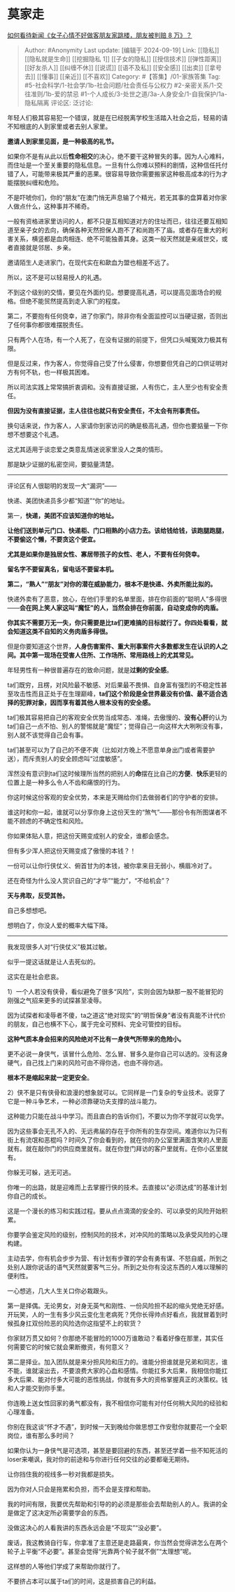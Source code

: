 # 莫家走
[如何看待新闻《女子心情不好做客朋友家跳楼，朋友被判赔 8 万》？](https://www.zhihu.com/question/60655169/answer/2120698604)

> Author: #Anonymity
> Last update: [编辑于 2024-09-19]
> Link: [[隐私]] [[隐私就是生命]] [[挖掘隐私 1]] [[子女的隐私]] [[授信技术]] [[弹性距离]] [[好友杀人]] [[纠缠不休]] [[说谎]] [[语不及私]] [[安全感]] [[出卖]] [[拿号去]] [[懂事]] [[亲近]] [[不喜欢]]
> Category: #【答集】/01-家族答集
> Tag: #5-社会科学/1-社会学/1b-社会问题/社会责任与公权力 #2-亲密关系/1-交往准则/1b-爱的禁忌 #1-个人成长/3-处世之道/3a-人身安全/1-自我保护/1a-隐私隔离
> 评论区:
> 泛讨论:

年轻人们极其容易犯一个错误，就是在已经脱离学校生活踏入社会之后，轻易的请不知根底的人到家里或者去别人家里。

**邀请人到家里见面，是一种极高的礼节。**

如果你不是有从此以后**性命相交**的决心，绝不要干这种冒失的事。因为人心难料，而住址是一个至关重要的隐私信息。一旦有什么你难以预料的剧情，这种信任托付错了人，可能带来极其严重的恶果。很容易导致你需要搬家这种极高成本的行为才能摆脱纠缠和危险。

不是吓唬你们，你的“朋友”在澳门悄无声息输了个精光，若无其事的盘算着对你家人做点什么，这种事并不稀奇。

一般有资格进家里访问的人，都不只是互相知道对方的住址而已，往往还要互相知道至亲子女的去向，确保各种天然担保人跑不了和尚跑不了庙。或者存在重大的利害关系，横竖都是血肉相连、绝不可能独善其身。这类一般天然就是亲戚世交，或者直接就是邻居、乡亲。

邀请陌生人走进家门，在现代实在和歃血为盟也相差不远了。

所以，这不是可以轻易授人的礼遇。

不到这个级别的交情，要见在外面约见。想要提高礼遇，可以提高见面场合的规格。但绝不能贸然提高到走入家门的程度。

第二，不要抱有任何侥幸，进了你家门，除非你有全面监控可以当硬证据，否则出了任何事你都很难摆脱责任。

只有两个人在场，有一个人死了，在没有证据的前提下，但凭口头喊冤效力极其有限。

但是反过来，作为客人，你觉得自己受了什么侵害，你想要但凭自己的口供证明对方有何不轨，也一样极其困难。

所以司法实践上常常搞折衷调和。没有直接证据，人有伤亡，主人至少也有安全责任。

**但因为没有直接证据，主人往往也就只有安全责任，不太会有刑事责任。**

换句话来说，作为客人，人家请你到家访问的确是极高礼遇，但你也要掂量一下你想不想要这个礼遇。

这尤其适用于谈恋爱之类意乱情迷说家里没人之类的情形。

那是缺少证据的私密空间，要掂量清楚。

--------------------

评论区有人很聪明的发现一大“漏洞”——

快递、美团快递员多少都“知道”“你”的地址。

第一，**快递，美团不应该知道你的地址。**

**让他们送到单元门口、快递柜、门口相熟的小店力去。该给钱给钱，该跑腿跑腿，不要偷这个懒，不要贪这个便宜。**

**尤其是如果你是独居女性、寡居带孩子的女性、老人，不要有任何侥幸。**

**留名字不要留真名，留电话不要留本机。**

**第二，“熟人”“朋友”对你的潜在威胁能力，根本不是快递、外卖所能比拟的。**

快递外卖有了恶意，放心，在他们手里的名单里面，排在你前面的“聪明人”多得很——**会在网上笑人家这叫“魔怔”的人，当然会排在你前面，自动变成你的肉盾。**

**你其实不需要万无一失，你只需要是比ta们更难搞的目标就行了。你四处看看，就会知道这类不自知的义务肉盾多得很。**

但是你要知道这个世界，**人身伤害案件、重大刑事案件大多数都发生在认识的人之间。其中第一现场在受害人住所、工作场所、常用路线上的尤其常见。**

年轻男性有一种很普遍存在的致命问题，就是**过剩的安全感**。

ta们既穷，且楞，对风险最不敏感、对后果最不畏惧、自身富有强烈的不稳定性甚至攻击性而且正处于在生理巅峰，**ta们这个阶段是全世界最没有价值、最不适合选择的犯罪对象，因而享有着其他人根本没有的安全感。**

ta们极其容易把自己的客观安全优势当成常态、准绳，去傲慢的、**没有心肝**的认为ta们自己一点不怕、别人的警惕就是“魔怔”；觉得自己一向这样大大咧咧没有事，别人就不该觉得自己会有事。

ta们甚至可以为了自己的不便不爽（比如对方晚上不愿意单身出门或者需要护送），而斥责别人的安全顾虑叫“过度敏感”。

浑然没有意识到ta们这时候理所当然的把别人的**命**摆在比自己的**方便**、**快乐**更轻的位置上是一种多么令人不齿和痛恨的行为。

你这时候这份客观的安全优势，本来是天赐给你们去做弱者们的守护者的安排。

谁这时和你一起，谁就可以分享你身上这份天生的“煞气”——那份令有所图谋者不能不顾虑的不确定性和风险。

你如果体贴人意，把这份天赐变成别人的安全，谁都会感念。

但有多少浑人把这份天赐变成了傲慢的本钱？！

一份可以让你行侠仗义、俯首甘为的本钱，被你拿来目无弱小，横眉冷对了。

还在奇怪为什么没人赏识自己的“才华”“能力”，“不给机会”？

**天与弗取，反受其咎。**

自己多想想吧。

想明白了，你没人爱的概率大幅下降。

--------------------

我发现很多人对“行侠仗义”极其过敏。

似乎一提这话就是让人去死似的。

这实在是社会悲哀。

1）一个人若没有侠骨，看似避免了很多“风险”，实则会因为缺那一股不能冒犯的刚强之气招来更多的试探甚至凌辱。

因为试探者和凌辱者不傻，ta之道这“绝对现实”的“明哲保身”者没有真能不计代价的朋友，自己也横不下心，属于完全可预料、完全可管控的目标。

**这种气质本身会招来的风险绝对不比有一身侠气所带来的危险小。**

更不必说一身侠气，该冒什么危险、怎么冒、冒多久是你自己可以选的。没有这身硬气，自己找上门来的风险可由不得你选，也由不得你逃。

**根本不是缩起来就一定更安全**。

2）侠不是只有侠骨和浪漫的想象就可以。它同样是一门复杂的专业技术。说穿了它是一种斗争艺术，一种必须靠硬功夫支撑的战斗能力。

这种能力只能在战斗中学习。而且直白的告诉你们，不要以为你不学就可以免学。

因为这些事会无孔不入的、无远弗届的存在于你所有的生存空间。难道你以为只有街上有流氓和恶棍吗？时间久了你会看到的，就在你的办公室里满面含笑的人里面就有。就在敲你门的供应商里就有。就在你登门拜访的客户里就有。在你小区里就有。

你躲无可躲，逃无可逃。

你唯一的出路，就是迎难而上去掌握行侠的技术。去直接以“必须达成”的基准计划你自己的成长。

这是一个漫长的练习和实践过程。要从点点滴滴的安全的、可以承受的风险开始积累。

你要学会鉴定风险的级别，控制风险的技术，对冲风险的策略以及承受风险的心理构建。

主动去学，你有机会步步为营、有计划有步骤的学会有勇有谋、不怒自威，所到之处别人跟你说话的语气天然就要客气三分。所到之处你有没这东西的人难以理解的便利性。

一心想逃，几大人生关口你必栽跟头。

第一是择偶。无论男女，对身无英气和刚性、一份风险担不起的缩头党绝无好感。开玩笑，人的一生有多少风云变化生老病死？凭你长得帅点好看点，我就冒着到时候孤身扛双份险恶的风险选你这指望不上的软货？

你家财万贯又如何？你那绝不能冒险的1000万谁敢动？看着好像在那里，其实任何需要它的时候它就会果断撤资，有何意义？

第二是择业。加入团队就是来分担风险和压力的。谁能分担谁就是兄弟和同志，谁不能，谁就滚出去，不要浪费大家的心血和感情。你能扛多大后果，我相信你能扛多大后果、能对付多大可能的恶性挑战，你就有多大的资格掌握真正的决策权。钱和人才能交到你手里。

你连晚上送女性回家的勇气都没有，我不相信你可能有对付任何稍大风险的经验和心理准备。

你别在我这谈“怀才不遇”，到时候一天到晚给你做思想工作安慰你就要花一个全职岗位，谁有那么多时间？

如果你认为一身侠气是可选项，甚至是要回避的东西，甚至还学着一些不知死活的loser来嘲讽，我对你的前途和与你进行任何交往的必要都毫无期待。

让你挡住我的视线多一秒对我都是损失。

因为你对人只会是拖累和负担，而不会是支撑和帮助。

我的时间有限，我要优先帮助和引导的的必须是那些会去帮助别人的人。我讲的全是做定了这决定所必需要学会的东西。

没做这决心的人看我讲的东西永远会是“不现实”“没必要”。

废话，我这教骑自行车，你拿准了主意还是走路最爽，你当然会觉得讲怎么在两个轮子上平衡“不必要”。甚至会觉得“光靠两个轮子就不倒”“太理想”呢。

这样想的人等他们学成了来帮助你就行了。

不要挤占本可以属于ta们的时间，这是损害自己的利益。